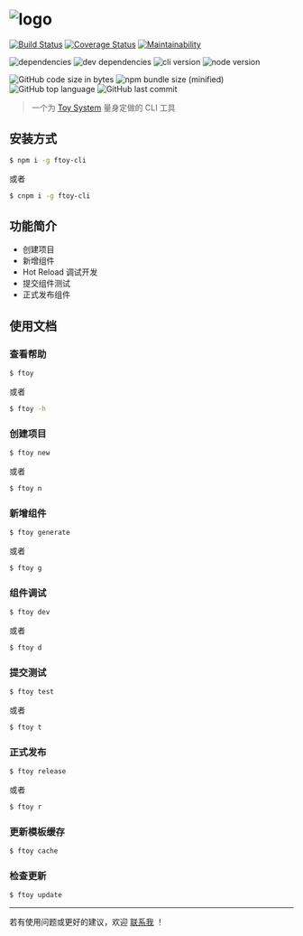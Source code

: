 # ![logo](https://fakeimg.pl/1200x400/ffffff,0/333/?text=ftoy-cli&retina=1)

[![Build Status](https://travis-ci.com/ChenShihao/ftoy-cli.svg?branch=master)](https://travis-ci.com/ChenShihao/ftoy-cli)
[![Coverage Status](https://coveralls.io/repos/github/ChenShihao/ftoy-cli/badge.svg?branch=master)](https://coveralls.io/github/ChenShihao/ftoy-cli?branch=master)
[![Maintainability](https://api.codeclimate.com/v1/badges/77c2d0a16ce878659921/maintainability)](https://codeclimate.com/github/ChenShihao/ftoy-cli/maintainability)

![dependencies](https://img.shields.io/david/ChenShihao/ftoy-cli.svg?logo=npm)
![dev dependencies](https://img.shields.io/david/dev/ChenShihao/ftoy-cli.svg?logo=npm)
![cli version](https://img.shields.io/npm/v/ftoy-cli.svg?logo=npm)
![node version](https://img.shields.io/node/v/ftoy-cli.svg?logo=Node.js)

![GitHub code size in bytes](https://img.shields.io/github/languages/code-size/ChenShihao/ftoy-cli.svg?logo=github)
![npm bundle size (minified)](https://img.shields.io/bundlephobia/min/ftoy-cli.svg?logo=npm)
![GitHub top language](https://img.shields.io/github/languages/top/ChenShihao/ftoy-cli.svg?colorB=green)
![GitHub last commit](https://img.shields.io/github/last-commit/ChenShihao/ftoy-cli.svg?logo=github)

> 一个为 [Toy System](http://ftoy.58corp.com) 量身定做的 CLI 工具

## 安装方式

```sh
$ npm i -g ftoy-cli
```

或者

```sh
$ cnpm i -g ftoy-cli
```

## 功能简介

- 创建项目
- 新增组件
- Hot Reload 调试开发
- 提交组件测试
- 正式发布组件

## 使用文档

### 查看帮助

```sh
$ ftoy
```

或者

```sh
$ ftoy -h
```

### 创建项目

```sh
$ ftoy new
```

或者

```sh
$ ftoy n
```

### 新增组件

```sh
$ ftoy generate
```

或者

```sh
$ ftoy g
```

### 组件调试

```sh
$ ftoy dev
```

或者

```sh
$ ftoy d
```

### 提交测试

```sh
$ ftoy test
```

或者

```sh
$ ftoy t
```

### 正式发布

```sh
$ ftoy release
```

或者

```sh
$ ftoy r
```

### 更新模板缓存

```sh
$ ftoy cache
```

### 检查更新

```sh
$ ftoy update
```

---

若有使用问题或更好的建议，欢迎 [联系我](mailto:victor_csh@outlook.com) ！
